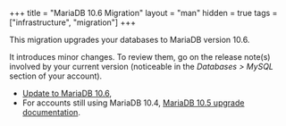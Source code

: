 +++
title = "MariaDB 10.6 Migration"
layout = "man"
hidden = true
tags = ["infrastructure", "migration"]
+++

This migration upgrades your databases to MariaDB version 10.6.

It introduces minor changes. To review them, go on the release note(s) involved by your current version (noticeable in the *Databases > MySQL* section of your account).

- [Update to MariaDB 10.6](https://mariadb.com/kb/en/upgrading-from-mariadb-105-to-mariadb-106/),
- For accounts still using MariaDB 10.4, [MariaDB 10.5 upgrade documentation](https://mariadb.com/kb/en/upgrading-from-mariadb-104-to-mariadb-105/).
